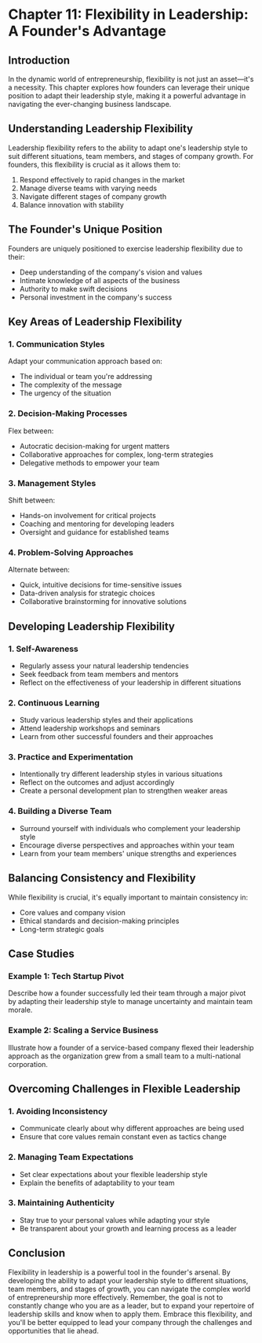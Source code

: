 # Chapter 11: Flexibility in Leadership: A Founder's Advantage

## Introduction

In the dynamic world of entrepreneurship, flexibility is not just an asset—it's a necessity. This chapter explores how founders can leverage their unique position to adapt their leadership style, making it a powerful advantage in navigating the ever-changing business landscape.

## Understanding Leadership Flexibility

Leadership flexibility refers to the ability to adapt one's leadership style to suit different situations, team members, and stages of company growth. For founders, this flexibility is crucial as it allows them to:

1. Respond effectively to rapid changes in the market
2. Manage diverse teams with varying needs
3. Navigate different stages of company growth
4. Balance innovation with stability

## The Founder's Unique Position

Founders are uniquely positioned to exercise leadership flexibility due to their:

- Deep understanding of the company's vision and values
- Intimate knowledge of all aspects of the business
- Authority to make swift decisions
- Personal investment in the company's success

## Key Areas of Leadership Flexibility

### 1. Communication Styles

Adapt your communication approach based on:

- The individual or team you're addressing
- The complexity of the message
- The urgency of the situation

### 2. Decision-Making Processes

Flex between:

- Autocratic decision-making for urgent matters
- Collaborative approaches for complex, long-term strategies
- Delegative methods to empower your team

### 3. Management Styles

Shift between:

- Hands-on involvement for critical projects
- Coaching and mentoring for developing leaders
- Oversight and guidance for established teams

### 4. Problem-Solving Approaches

Alternate between:

- Quick, intuitive decisions for time-sensitive issues
- Data-driven analysis for strategic choices
- Collaborative brainstorming for innovative solutions

## Developing Leadership Flexibility

### 1. Self-Awareness

- Regularly assess your natural leadership tendencies
- Seek feedback from team members and mentors
- Reflect on the effectiveness of your leadership in different situations

### 2. Continuous Learning

- Study various leadership styles and their applications
- Attend leadership workshops and seminars
- Learn from other successful founders and their approaches

### 3. Practice and Experimentation

- Intentionally try different leadership styles in various situations
- Reflect on the outcomes and adjust accordingly
- Create a personal development plan to strengthen weaker areas

### 4. Building a Diverse Team

- Surround yourself with individuals who complement your leadership style
- Encourage diverse perspectives and approaches within your team
- Learn from your team members' unique strengths and experiences

## Balancing Consistency and Flexibility

While flexibility is crucial, it's equally important to maintain consistency in:

- Core values and company vision
- Ethical standards and decision-making principles
- Long-term strategic goals

## Case Studies

### Example 1: Tech Startup Pivot

Describe how a founder successfully led their team through a major pivot by adapting their leadership style to manage uncertainty and maintain team morale.

### Example 2: Scaling a Service Business

Illustrate how a founder of a service-based company flexed their leadership approach as the organization grew from a small team to a multi-national corporation.

## Overcoming Challenges in Flexible Leadership

### 1. Avoiding Inconsistency

- Communicate clearly about why different approaches are being used
- Ensure that core values remain constant even as tactics change

### 2. Managing Team Expectations

- Set clear expectations about your flexible leadership style
- Explain the benefits of adaptability to your team

### 3. Maintaining Authenticity

- Stay true to your personal values while adapting your style
- Be transparent about your growth and learning process as a leader

## Conclusion

Flexibility in leadership is a powerful tool in the founder's arsenal. By developing the ability to adapt your leadership style to different situations, team members, and stages of growth, you can navigate the complex world of entrepreneurship more effectively. Remember, the goal is not to constantly change who you are as a leader, but to expand your repertoire of leadership skills and know when to apply them. Embrace this flexibility, and you'll be better equipped to lead your company through the challenges and opportunities that lie ahead.
